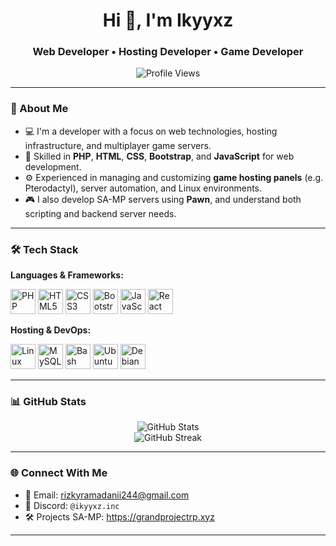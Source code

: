 <h1 align="center">Hi 👋, I'm Ikyyxz</h1>
<h3 align="center">Web Developer • Hosting Developer • Game Developer</h3>

<p align="center">
  <img src="https://komarev.com/ghpvc/?username=Ikyyxzdev&label=Profile%20views&color=0e75b6&style=flat" alt="Profile Views" />
</p>

---

### 🧠 About Me

- 💻 I'm a developer with a focus on web technologies, hosting infrastructure, and multiplayer game servers.
- 🧩 Skilled in **PHP**, **HTML**, **CSS**, **Bootstrap**, and **JavaScript** for web development.
- ⚙️ Experienced in managing and customizing **game hosting panels** (e.g. Pterodactyl), server automation, and Linux environments.
- 🎮 I also develop SA-MP servers using **Pawn**, and understand both scripting and backend server needs.

---

### 🛠️ Tech Stack

**Languages & Frameworks:**

<p align="left">
  <img src="https://cdn.jsdelivr.net/gh/devicons/devicon/icons/php/php-original.svg" alt="PHP" width="40" height="40"/>
  <img src="https://cdn.jsdelivr.net/gh/devicons/devicon/icons/html5/html5-original.svg" alt="HTML5" width="40" height="40"/>
  <img src="https://cdn.jsdelivr.net/gh/devicons/devicon/icons/css3/css3-original.svg" alt="CSS3" width="40" height="40"/>
  <img src="https://cdn.jsdelivr.net/gh/devicons/devicon/icons/bootstrap/bootstrap-plain.svg" alt="Bootstrap" width="40" height="40"/>
  <img src="https://cdn.jsdelivr.net/gh/devicons/devicon/icons/javascript/javascript-original.svg" alt="JavaScript" width="40" height="40"/>
  <img src="https://cdn.jsdelivr.net/gh/devicons/devicon/icons/react/react-original.svg" alt="React" width="40" height="40"/>
</p>

**Hosting & DevOps:**

<p align="left">
  <img src="https://cdn.jsdelivr.net/gh/devicons/devicon/icons/linux/linux-original.svg" alt="Linux" width="40" height="40"/>
  <img src="https://cdn.jsdelivr.net/gh/devicons/devicon/icons/mysql/mysql-original.svg" alt="MySQL" width="40" height="40"/>
  <img src="https://cdn.jsdelivr.net/gh/devicons/devicon/icons/bash/bash-original.svg" alt="Bash" width="40" height="40"/>
  <img src="https://cdn.jsdelivr.net/gh/devicons/devicon/icons/ubuntu/ubuntu-plain.svg" alt="Ubuntu" width="40" height="40"/>
  <img src="https://cdn.jsdelivr.net/gh/devicons/devicon/icons/debian/debian-original.svg" alt="Debian" width="40" height="40"/>
 
</p>

---

### 📊 GitHub Stats

<p align="center">
  <img src="https://github-readme-stats.vercel.app/api?username=Ikyyxzdev&show_icons=true&theme=tokyonight" alt="GitHub Stats" />
  <br>
  <img src="https://github-readme-streak-stats.herokuapp.com/?user=Ikyyxzdev&theme=tokyonight" alt="GitHub Streak" />
</p>

---

### 🌐 Connect With Me

- 📧 Email: rizkyramadanii244@gmail.com 
- 💬 Discord: `@ikyyxz.inc`  
- 🛠️ Projects SA-MP: https://grandprojectrp.xyz

---

<!-- Inspired by clean GitHub profile designs -->

